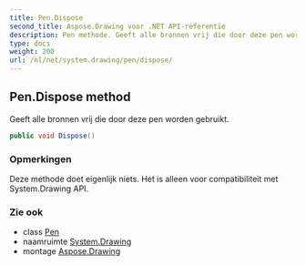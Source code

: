 ```yaml
---
title: Pen.Dispose
second_title: Aspose.Drawing voor .NET API-referentie
description: Pen methode. Geeft alle bronnen vrij die door deze pen worden gebruikt.
type: docs
weight: 200
url: /nl/net/system.drawing/pen/dispose/
---
```

## Pen.Dispose method

Geeft alle bronnen vrij die door deze pen worden gebruikt.

```csharp
public void Dispose()
```

### Opmerkingen

Deze methode doet eigenlijk niets. Het is alleen voor compatibiliteit met System.Drawing API.

### Zie ook

* class [Pen](../)
* naamruimte [System.Drawing](../../pen/)
* montage [Aspose.Drawing](../../../)


